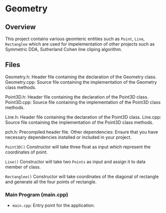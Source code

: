 # Geometry
## Overview
This project contains various geomteric entities such as `Point`, `Line`, `Rectanglee` which are used for impelementation of other projects such as Symmetric DDA, Sutherland Cohen line cliping algorithm. 

## Files
Geometry.h: Header file containing the declaration of the Geometry class.
Geometry.cpp: Source file containing the implementation of the Geometry class methods.

Point3D.h: Header file containing the declaration of the Point3D class.
Point3D.cpp: Source file containing the implementation of the Point3D class methods.

Line.h: Header file containing the declaration of the Point3D class.
Line.cpp: Source file containing the implementation of the Point3D class methods.

pch.h: Precompiled header file.
Other dependencies: Ensure that you have necessary dependencies installed or included in your project.

`Point3D()` Constructor will take three float as input which represent the coordinates of point.

`Line()`    Constructor will take two `Points` as input and assign it to data member of class.

`Rectanglee()` Constructor will take coordinates of the diagonal of rectangle and generate all the four points of rectangle.
 
### Main Program (main.cpp)
   - `main.cpp`: Entry point for the application.
